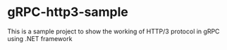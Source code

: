 # gRPC-http3-sample
This is a sample project to show the working of HTTP/3 protocol in gRPC using .NET framework
